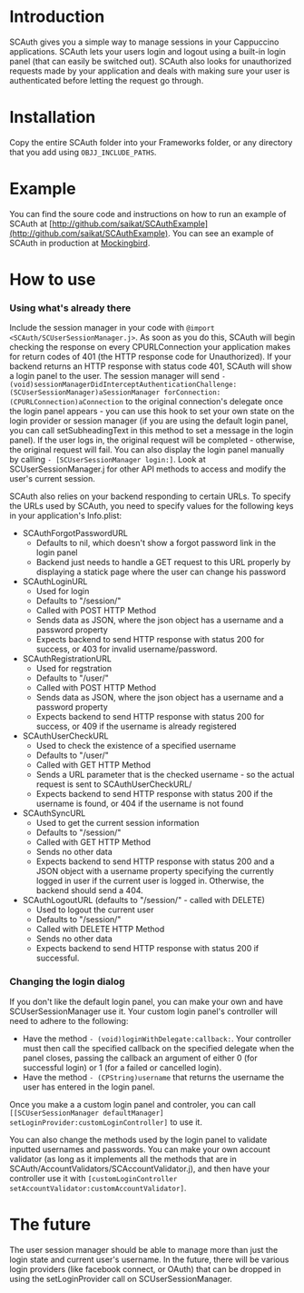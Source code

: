 Introduction
============

SCAuth gives you a simple way to manage sessions in your Cappuccino applications.  SCAuth lets your users login and logout using a built-in login panel (that can easily be switched out).  SCAuth also looks for unauthorized requests made by your application and deals with making sure your user is authenticated before letting the request go through.

Installation
============

Copy the entire SCAuth folder into your Frameworks folder, or any directory that you add using `OBJJ_INCLUDE_PATHS`.

Example
=======

You can find the soure code and instructions on how to run an example of SCAuth at [http://github.com/saikat/SCAuthExample](http://github.com/saikat/SCAuthExample).  You can see an example of SCAuth in production at [Mockingbird](http://gomockingbird.com/).

How to use
==========

### Using what's already there ###
Include the session manager in your code with `@import <SCAuth/SCUserSessionManager.j>`.  As soon as you do this, SCAuth will begin checking the response on every CPURLConnection your application makes for return codes of 401 (the HTTP response code for Unauthorized).  If your backend returns an HTTP response with status code 401, SCAuth will show a login panel to the user.  The session manager will send `- (void)sessionManagerDidInterceptAuthenticationChallenge:(SCUserSessionManager)aSessionManager forConnection:(CPURLConnection)aConnection` to the original connection's delegate once the login panel appears - you can use this hook to set your own state on the login provider or session manager (if you are using the default login panel, you can call setSubheadingText in this method to set a message in the login panel).  If the user logs in, the original request will be completed - otherwise, the original request will fail.  You can also display the login panel manually by calling `- [SCUserSessionManager login:]`.  Look at SCUserSessionManager.j for other API methods to access and modify the user's current session.  

SCAuth also relies on your backend responding to certain URLs.  To specify the URLs used by SCAuth, you need to specify values for the following keys in your application's Info.plist:

*	SCAuthForgotPasswordURL 
  	* Defaults to nil, which doesn't show a forgot password link in the login panel
  	* Backend just needs to handle a GET request to this URL properly by displaying a statick page where the user can change his password
*	SCAuthLoginURL 
	* Used for login
	* Defaults to "/session/"
	* Called with POST HTTP Method
	* Sends data as JSON, where the json object has a username and a password property
	* Expects backend to send HTTP response with status 200 for success, or 403 for invalid username/password.
*	SCAuthRegistrationURL
	* Used for regstration
	* Defaults to "/user/"
	* Called with POST HTTP Method
	* Sends data as JSON, where the json object has a username and a password property
	* Expects backend to send HTTP response with status 200 for success, or 409 if the username is already registered
*	SCAuthUserCheckURL 
	* Used to check the existence of a specified username
	* Defaults to "/user/"
	* Called with GET HTTP Method
	* Sends a URL parameter that is the checked username - so the actual request is sent to SCAuthUserCheckURL/<username>
	* Expects backend to send HTTP response with status 200 if the username is found, or 404 if the username is not found
*	SCAuthSyncURL 
	* Used to get the current session information
	* Defaults to "/session/"
	* Called with GET HTTP Method
	* Sends no other data
	* Expects backend to send HTTP response with status 200 and a JSON object with a username property specifying the currently logged in user if the current user is logged in.  Otherwise, the backend should send a 404.
*	SCAuthLogoutURL (defaults to "/session/" - called with DELETE)
	* Used to logout the current user
	* Defaults to "/session/"
	* Called with DELETE HTTP Method
	* Sends no other data
	* Expects backend to send HTTP response with status 200 if successful.

### Changing the login dialog ###
If you don't like the default login panel, you can make your own and have SCUserSessionManager use it.  Your custom login panel's controller will need to adhere to the following:

*	Have the method `- (void)loginWithDelegate:callback:`.  Your controller must then call the specified callback on the specified delegate when the panel closes, passing the callback an argument of either 0 (for successful login) or 1 (for a failed or cancelled login).
*	Have the method `- (CPString)username` that returns the username the user has entered in the login panel.

Once you make a a custom login panel and controler, you can call `[[SCUserSessionManager defaultManager] setLoginProvider:customLoginController]` to use it.

You can also change the methods used by the login panel to validate inputted usernames and passwords.  You can make your own account validator (as long as it implements all the methods that are in SCAuth/AccountValidators/SCAccountValidator.j), and then have your controller use it with `[customLoginController setAccountValidator:customAccountValidator]`.

The future
==========

The user session manager should be able to manage more than just the login state and current user's username.  In the future, there will be various login providers (like facebook connect, or OAuth) that can be dropped in using the setLoginProvider call on SCUserSessionManager.